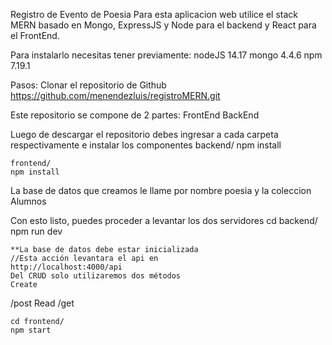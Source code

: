 Registro de Evento de Poesia
Para esta aplicacion web utilice el stack MERN basado en Mongo, ExpressJS y Node para el backend y React para el FrontEnd.


Para instalarlo necesitas tener previamente:
	nodeJS 14.17
	mongo	4.4.6
	npm 7.19.1

Pasos:
	Clonar el repositorio de Github
	https://github.com/menendezluis/registroMERN.git

Este repositorio se compone de 2 partes:
	FrontEnd
	BackEnd

Luego de descargar el repositorio debes ingresar a cada carpeta respectivamente e instalar los componentes
	backend/
	npm install

	frontend/
	npm install

La base de datos que creamos le llame por nombre poesia  y la coleccion Alumnos

Con esto listo, puedes proceder a levantar los dos servidores
	cd backend/
	npm run dev

	**La base de datos debe estar inicializada
	//Esta acción levantara el api en 
	http://localhost:4000/api	
	Del CRUD solo utilizaremos dos métodos
	Create 
/post
Read 
/get


	cd frontend/
	npm start

